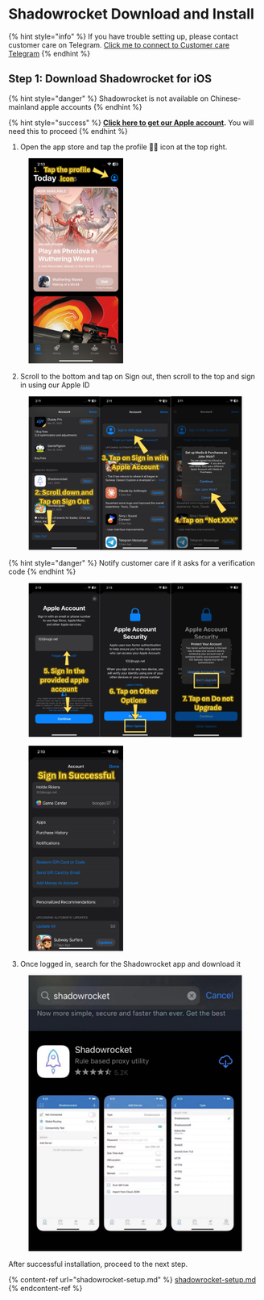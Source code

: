 # Shadowrocket Download and Install

{% hint style="info" %}
If you have trouble setting up, please contact customer care on Telegram. [Click me to connect to Customer care Telegram](https://t.me/conesupport)
{% endhint %}

## Step 1: Download Shadowrocket for iOS

{% hint style="danger" %}
Shadowrocket is not available on Chinese-mainland apple accounts&#x20;
{% endhint %}

{% hint style="success" %}
[**Click here to get our Apple account**](https://app.alekwu.top/soft/shrkios.html)**.** You will need this to proceed
{% endhint %}

1. Open the app store and tap the profile️ 🙍‍♂️ icon at the top right.

<figure><img src="../../.gitbook/assets/1.png" alt="" width="188"><figcaption></figcaption></figure>

2. Scroll to the bottom and tap on Sign out, then scroll to the top and sign in using our Apple ID

<figure><img src="../../.gitbook/assets/image (95).png" alt=""><figcaption></figcaption></figure>

{% hint style="danger" %}
Notify customer care if it asks for a verification code
{% endhint %}

<figure><img src="../../.gitbook/assets/image (96).png" alt=""><figcaption></figcaption></figure>

<figure><img src="../../.gitbook/assets/8 (2).png" alt="" width="188"><figcaption></figcaption></figure>

3. Once logged in, search for the Shadowrocket app and download it

<figure><img src="../../.gitbook/assets/WeChat Image_20221028000536.jpg" alt="" width="563"><figcaption></figcaption></figure>

After successful installation, proceed to the next step.

{% content-ref url="shadowrocket-setup.md" %}
[shadowrocket-setup.md](shadowrocket-setup.md)
{% endcontent-ref %}
